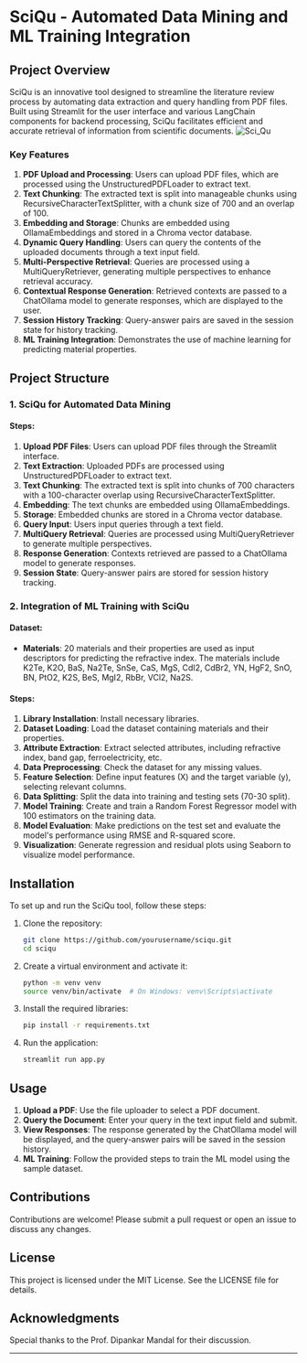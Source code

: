 # SciQu - Automated Data Mining and ML Training Integration

## Project Overview

SciQu is an innovative tool designed to streamline the literature review process by automating data extraction and query handling from PDF files. Built using Streamlit for the user interface and various LangChain components for backend processing, SciQu facilitates efficient and accurate retrieval of information from scientific documents.
![Sci_Qu](https://github.com/ABnano/SciQu/assets/72018919/589135f4-cba6-4519-8f43-a74ec911267f)


### Key Features

1. **PDF Upload and Processing**: Users can upload PDF files, which are processed using the UnstructuredPDFLoader to extract text.
2. **Text Chunking**: The extracted text is split into manageable chunks using RecursiveCharacterTextSplitter, with a chunk size of 700 and an overlap of 100.
3. **Embedding and Storage**: Chunks are embedded using OllamaEmbeddings and stored in a Chroma vector database.
4. **Dynamic Query Handling**: Users can query the contents of the uploaded documents through a text input field.
5. **Multi-Perspective Retrieval**: Queries are processed using a MultiQueryRetriever, generating multiple perspectives to enhance retrieval accuracy.
6. **Contextual Response Generation**: Retrieved contexts are passed to a ChatOllama model to generate responses, which are displayed to the user.
7. **Session History Tracking**: Query-answer pairs are saved in the session state for history tracking.
8. **ML Training Integration**: Demonstrates the use of machine learning for predicting material properties.

## Project Structure

### 1. SciQu for Automated Data Mining

#### Steps:

1. **Upload PDF Files**: Users can upload PDF files through the Streamlit interface.
2. **Text Extraction**: Uploaded PDFs are processed using UnstructuredPDFLoader to extract text.
3. **Text Chunking**: The extracted text is split into chunks of 700 characters with a 100-character overlap using RecursiveCharacterTextSplitter.
4. **Embedding**: The text chunks are embedded using OllamaEmbeddings.
5. **Storage**: Embedded chunks are stored in a Chroma vector database.
6. **Query Input**: Users input queries through a text field.
7. **MultiQuery Retrieval**: Queries are processed using MultiQueryRetriever to generate multiple perspectives.
8. **Response Generation**: Contexts retrieved are passed to a ChatOllama model to generate responses.
9. **Session State**: Query-answer pairs are stored for session history tracking.

### 2. Integration of ML Training with SciQu

#### Dataset:

- **Materials**: 20 materials and their properties are used as input descriptors for predicting the refractive index. The materials include K2Te, K2O, BaS, Na2Te, SnSe, CaS, MgS, CdI2, CdBr2, YN, HgF2, SnO, BN, PtO2, K2S, BeS, MgI2, RbBr, VCl2, Na2S.

#### Steps:

1. **Library Installation**: Install necessary libraries.
2. **Dataset Loading**: Load the dataset containing materials and their properties.
3. **Attribute Extraction**: Extract selected attributes, including refractive index, band gap, ferroelectricity, etc.
4. **Data Preprocessing**: Check the dataset for any missing values.
5. **Feature Selection**: Define input features (X) and the target variable (y), selecting relevant columns.
6. **Data Splitting**: Split the data into training and testing sets (70-30 split).
7. **Model Training**: Create and train a Random Forest Regressor model with 100 estimators on the training data.
8. **Model Evaluation**: Make predictions on the test set and evaluate the model's performance using RMSE and R-squared score.
9. **Visualization**: Generate regression and residual plots using Seaborn to visualize model performance.

## Installation

To set up and run the SciQu tool, follow these steps:

1. Clone the repository:
   ```bash
   git clone https://github.com/yourusername/sciqu.git
   cd sciqu
   ```

2. Create a virtual environment and activate it:
   ```bash
   python -m venv venv
   source venv/bin/activate  # On Windows: venv\Scripts\activate
   ```

3. Install the required libraries:
   ```bash
   pip install -r requirements.txt
   ```

4. Run the application:
   ```bash
   streamlit run app.py
   ```

## Usage

1. **Upload a PDF**: Use the file uploader to select a PDF document.
2. **Query the Document**: Enter your query in the text input field and submit.
3. **View Responses**: The response generated by the ChatOllama model will be displayed, and the query-answer pairs will be saved in the session history.
4. **ML Training**: Follow the provided steps to train the ML model using the sample dataset.

## Contributions

Contributions are welcome! Please submit a pull request or open an issue to discuss any changes.

## License

This project is licensed under the MIT License. See the LICENSE file for details.

## Acknowledgments

Special thanks to the Prof. Dipankar Mandal for their discussion.

---
